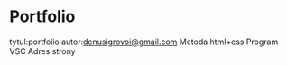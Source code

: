# Portfolio
tytul:portfolio
autor:denusigrovoi@gmail.com 
Metoda html+css
Program VSC
Adres strony        
